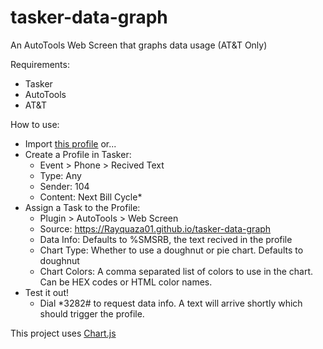 # tasker-data-graph
An AutoTools Web Screen that graphs data usage (AT&T Only)

Requirements:
 * Tasker
 * AutoTools
 * AT&T

How to use:
 * Import [this profile](https://raw.githubusercontent.com/Rayquaza01/tasker-data-graph/gh-pages/tasker_data_graph.prf.xml) or...
 * Create a Profile in Tasker:
   * Event > Phone > Recived Text
   * Type: Any
   * Sender: 104
   * Content: Next Bill Cycle\*
 * Assign a Task to the Profile:
   * Plugin > AutoTools > Web Screen
   * Source: https://Rayquaza01.github.io/tasker-data-graph
   * Data Info: Defaults to %SMSRB, the text recived in the profile
   * Chart Type: Whether to use a doughnut or pie chart. Defaults to doughnut
   * Chart Colors: A comma separated list of colors to use in the chart. Can be HEX codes or HTML color names.
 * Test it out!
   * Dial \*3282# to request data info. A text will arrive shortly which should trigger the profile.

This project uses [Chart.js](http://www.chartjs.org)
